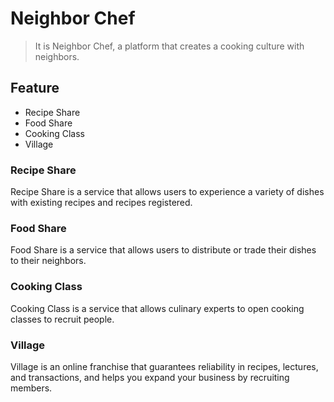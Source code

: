 # Neighbor Chef

> It is Neighbor Chef, a platform that creates a cooking culture with neighbors.

## Feature

- Recipe Share
- Food Share
- Cooking Class
- Village

### Recipe Share
Recipe Share is a service that allows users to experience a variety of dishes with existing recipes and recipes registered.

### Food Share
Food Share is a service that allows users to distribute or trade their dishes to their neighbors.

### Cooking Class
Cooking Class is a service that allows culinary experts to open cooking classes to recruit people.

### Village
Village is an online franchise that guarantees reliability in recipes, lectures, and transactions, and helps you expand your business by recruiting members.
